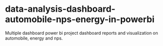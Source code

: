 # data-analysis-dashboard-automobile-nps-energy-in-powerbi
Multiple dashboard power bi project dashboard reports and visualization on automobile, energy and nps.
